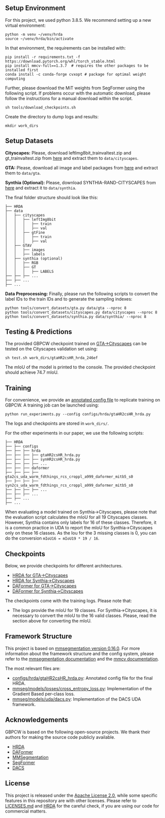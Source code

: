 ## Setup Environment

For this project, we used python 3.8.5. We recommend setting up a new virtual
environment:

```shell
python -m venv ~/venv/hrda
source ~/venv/hrda/bin/activate
```

In that environment, the requirements can be installed with:

```shell
pip install -r requirements.txt -f https://download.pytorch.org/whl/torch_stable.html
pip install mmcv-full==1.3.7  # requires the other packages to be installed first
conda install -c conda-forge cvxopt # package for optimal weight computing
```

Further, please download the MiT weights from SegFormer using the
following script. If problems occur with the automatic download, please follow
the instructions for a manual download within the script.

```shell
sh tools/download_checkpoints.sh
```

Create the directory to dump logs and results:
```shell
mkdir work_dirs
```

## Setup Datasets

**Cityscapes:** Please, download leftImg8bit_trainvaltest.zip and
gt_trainvaltest.zip from [here](https://www.cityscapes-dataset.com/downloads/)
and extract them to `data/cityscapes`.

**GTA:** Please, download all image and label packages from
[here](https://download.visinf.tu-darmstadt.de/data/from_games/) and extract
them to `data/gta`.

**Synthia (Optional):** Please, download SYNTHIA-RAND-CITYSCAPES from
[here](http://synthia-dataset.net/downloads/) and extract it to `data/synthia`.

The final folder structure should look like this:

```none
├── HRDA
├── data
│   ├── cityscapes
│   │   ├── leftImg8bit
│   │   │   ├── train
│   │   │   ├── val
│   │   ├── gtFine
│   │   │   ├── train
│   │   │   ├── val
│   ├── GTAV
│   │   ├── images
│   │   ├── labels
│   ├── synthia (optional)
│   │   ├── RGB
│   │   ├── GT
│   │   │   ├── LABELS
├── ├── ├── ...
├── ├── ...
├── ...
```

**Data Preprocessing:** Finally, please run the following scripts to convert the label IDs to the
train IDs and to generate the sampling indexes:

```shell
python tools/convert_datasets/gta.py data/gta --nproc 8
python tools/convert_datasets/cityscapes.py data/cityscapes --nproc 8
python tools/convert_datasets/synthia.py data/synthia/ --nproc 8
```

## Testing & Predictions

The provided GBPCW checkpoint trained on [GTA→Cityscapes](link/to/weights) can be tested on the Cityscapes validation set using:

```shell
sh test.sh work_dirs/gtaHR2csHR_hrda_246ef
```
The mIoU of the model is printed to the console.
The provided checkpoint should achieve 74.7 mIoU. 


## Training

For convenience, we provide an [annotated config file](configs/hrda/gtaHR2csHR_hrda.py)
to replicate training on GBPCW. A training job can be launched using:

```shell
python run_experiments.py --config configs/hrda/gtaHR2csHR_hrda.py
```

The logs and checkpoints are stored in `work_dirs/`.

For the other experiments in our paper, we use the following scripts:

```none
├── HRDA
├── ├── configs
├── ├── ├── hrda
├── ├── ├── ├── gtaHR2csHR_hrda.py
├── ├── ├── ├── synHR2csHR_hrda.py
├── ├── ├── ├── ...
├── ├── ├── daformer
├── ├── ├── ├── gta2cs_uda_warm_fdthings_rcs_croppl_a999_daformer_mitb5_s0
├── ├── ├── ├── syn2cs_uda_warm_fdthings_rcs_croppl_a999_daformer_mitb5_s0
├── ├── ├── ├── ...
├── ├── ├── ...
├── ├── ...
├── ...
```
When evaluating a model trained on Synthia→Cityscapes, please note that the
evaluation script calculates the mIoU for all 19 Cityscapes classes. However,
Synthia contains only labels for 16 of these classes. Therefore, it is a common
practice in UDA to report the mIoU for Synthia→Cityscapes only on these 16
classes. As the Iou for the 3 missing classes is 0, you can do the conversion
`mIoU16 = mIoU19 * 19 / 16`.

## Checkpoints

Below, we provide checkpoints for different architectures.

* [HRDA for GTA→Cityscapes]()
* [HRDA for Synthia→Cityscapes]()
* [DAFormer for GTA→Cityscapes]()
* [DAFormer for Synthia→Cityscapes]()

The checkpoints come with the training logs. Please note that:

* The logs provide the mIoU for 19 classes. For Synthia→Cityscapes, it is
  necessary to convert the mIoU to the 16 valid classes. Please, read the
  section above for converting the mIoU.

## Framework Structure

This project is based on [mmsegmentation version 0.16.0](https://github.com/open-mmlab/mmsegmentation/tree/v0.16.0).
For more information about the framework structure and the config system,
please refer to the [mmsegmentation documentation](https://mmsegmentation.readthedocs.io/en/latest/index.html)
and the [mmcv documentation](https://mmcv.readthedocs.ihttps://arxiv.org/abs/2007.08702o/en/v1.3.7/index.html).

The most relevant files are:

* [configs/hrda/gtaHR2csHR_hrda.py](configs/hrda/gtaHR2csHR_hrda.py):
  Annotated config file for the final HRDA.
* [mmseg/models/losses/cross_entropy_loss.py](mmseg/models/losses/cross_entropy_loss.py):
  Implementation of the Gradient Based per-class loss.
* [mmseg/models/uda/dacs.py](mmseg/models/uda/dacs.py):
  Implementation of the DACS UDA framework.

## Acknowledgements

GBPCW is based on the following open-source projects. We thank their
authors for making the source code publicly available.
* [HRDA](https://github.com/lhoyer/HRDA)
* [DAFormer](https://github.com/lhoyer/DAFormer)
* [MMSegmentation](https://github.com/open-mmlab/mmsegmentation)
* [SegFormer](https://github.com/NVlabs/SegFormer)
* [DACS](https://github.com/vikolss/DACS)

## License

This project is released under the [Apache License 2.0](LICENSE), while some 
specific features in this repository are with other licenses. Please refer to 
[LICENSES.md](LICENSES.md) and [HRDA](https://github.com/lhoyer/HRDA/LICENSES.md) for the careful check, 
if you are using our code for commercial matters.
